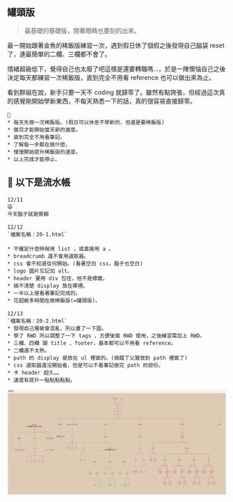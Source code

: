## 罐頭版
> 最基礎的基礎版，閉著眼睛也要刻的出來。

最一開始跟著金魚的稀飯版練習一次，遇到假日休了個假之後發現自己腦袋 reset 了，連最簡單的二欄、三欄都不會了。

情緒超級低下，覺得自己也太廢了吧這樣是還要轉職嗎…，於是一陣懊惱自己之後決定每天都練習一次稀飯版，直到完全不用看 reference 也可以做出來為止。

看到群組在說，新手只要一天不 coding 就歸零了。雖然有點誇張，但經過這次真的感覺剛開始學新東西，不每天熟悉一下的話，真的很容易直接歸零。
```
👹
* 每天先做一次稀飯版。(假日可以休息不學新的，但還是要稀飯版)
* 做完才能開始當天新的進度。
* 直到完全不用看筆記。
* 了解每一步都在做什麼。
* 慢慢開始提升稀飯版的速度。
* 以上完成才能停止。
```

## :egg: 以下是流水帳
```
12/11
😫
今天腦子就是漿糊
```
```
12/12
`檔案名稱：20-1.html`

* 不確定什麼時候用 list ，或直接用 a 。
* breadcrumb 還不會用選取器。
* css 會不知道從何開始。(看著空白 css，腦子也空白)
* logo 圖片忘記加 alt。
* header 要用 div 包住，他不是標籤。
* 搞不清楚 display 放在哪裡。
* 一半以上是看著筆記完成的。
* 花超級多時間在做稀飯版(=罐頭版)。
```
```
12/13
`檔案名稱：20-2.html`
* 發現自己層級會混亂，所以畫了一下圖。
* 學了 RWD 所以調整了一下 tags ，方便後面 RWD 使用，之後練習需加上 RWD。
* 三欄、四欄 跟 title 、footer，基本都可以不用看 reference。
* 二欄還不太熟。
* path 的 display 是放在 ul 裡面的。(搞錯了父層放到 path 裡面了)
* css 選取器還沒開始看，但是可以不看筆記做完 path 的部份。
* 卡 header 超久…。
* 速度有提升一點點點點點。
```
![image](pic/flow.png)
```

```

